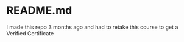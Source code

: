 # README.md 
I made this repo 3 months ago and had to retake this course to get a Verified Certificate
